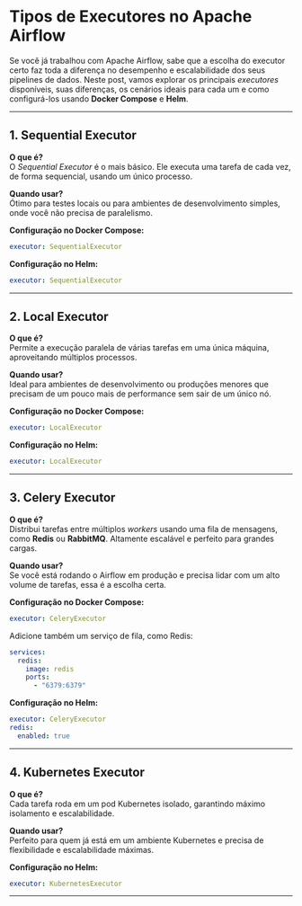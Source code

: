 # **Tipos de Executores no Apache Airflow**

Se você já trabalhou com Apache Airflow, sabe que a escolha do executor certo faz toda a diferença no desempenho e escalabilidade dos seus pipelines de dados. Neste post, vamos explorar os principais *executores* disponíveis, suas diferenças, os cenários ideais para cada um e como configurá-los usando **Docker Compose** e **Helm**.

---

## **1. Sequential Executor**

**O que é?**  
O *Sequential Executor* é o mais básico. Ele executa uma tarefa de cada vez, de forma sequencial, usando um único processo.

**Quando usar?**  
Ótimo para testes locais ou para ambientes de desenvolvimento simples, onde você não precisa de paralelismo.

**Configuração no Docker Compose:**  
```yaml
executor: SequentialExecutor
```

**Configuração no Helm:**  
```yaml
executor: SequentialExecutor
```

---

## **2. Local Executor**

**O que é?**  
Permite a execução paralela de várias tarefas em uma única máquina, aproveitando múltiplos processos.

**Quando usar?**  
Ideal para ambientes de desenvolvimento ou produções menores que precisam de um pouco mais de performance sem sair de um único nó.

**Configuração no Docker Compose:**  
```yaml
executor: LocalExecutor
```

**Configuração no Helm:**  
```yaml
executor: LocalExecutor
```

---

## **3. Celery Executor**

**O que é?**  
Distribui tarefas entre múltiplos *workers* usando uma fila de mensagens, como **Redis** ou **RabbitMQ**. Altamente escalável e perfeito para grandes cargas.

**Quando usar?**  
Se você está rodando o Airflow em produção e precisa lidar com um alto volume de tarefas, essa é a escolha certa.

**Configuração no Docker Compose:**  
```yaml
executor: CeleryExecutor
```

Adicione também um serviço de fila, como Redis:  
```yaml
services:
  redis:
    image: redis
    ports:
      - "6379:6379"
```

**Configuração no Helm:**  
```yaml
executor: CeleryExecutor
redis:
  enabled: true
```

---

## **4. Kubernetes Executor**

**O que é?**  
Cada tarefa roda em um pod Kubernetes isolado, garantindo máximo isolamento e escalabilidade.

**Quando usar?**  
Perfeito para quem já está em um ambiente Kubernetes e precisa de flexibilidade e escalabilidade máximas.

**Configuração no Helm:**  
```yaml
executor: KubernetesExecutor
```

---
